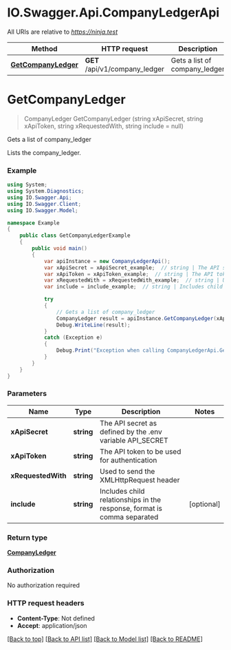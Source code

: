 # IO.Swagger.Api.CompanyLedgerApi

All URIs are relative to *https://ninja.test*

Method | HTTP request | Description
------------- | ------------- | -------------
[**GetCompanyLedger**](CompanyLedgerApi.md#getcompanyledger) | **GET** /api/v1/company_ledger | Gets a list of company_ledger

<a name="getcompanyledger"></a>
# **GetCompanyLedger**
> CompanyLedger GetCompanyLedger (string xApiSecret, string xApiToken, string xRequestedWith, string include = null)

Gets a list of company_ledger

Lists the company_ledger.

### Example
```csharp
using System;
using System.Diagnostics;
using IO.Swagger.Api;
using IO.Swagger.Client;
using IO.Swagger.Model;

namespace Example
{
    public class GetCompanyLedgerExample
    {
        public void main()
        {
            var apiInstance = new CompanyLedgerApi();
            var xApiSecret = xApiSecret_example;  // string | The API secret as defined by the .env variable API_SECRET
            var xApiToken = xApiToken_example;  // string | The API token to be used for authentication
            var xRequestedWith = xRequestedWith_example;  // string | Used to send the XMLHttpRequest header
            var include = include_example;  // string | Includes child relationships in the response, format is comma separated (optional) 

            try
            {
                // Gets a list of company_ledger
                CompanyLedger result = apiInstance.GetCompanyLedger(xApiSecret, xApiToken, xRequestedWith, include);
                Debug.WriteLine(result);
            }
            catch (Exception e)
            {
                Debug.Print("Exception when calling CompanyLedgerApi.GetCompanyLedger: " + e.Message );
            }
        }
    }
}
```

### Parameters

Name | Type | Description  | Notes
------------- | ------------- | ------------- | -------------
 **xApiSecret** | **string**| The API secret as defined by the .env variable API_SECRET | 
 **xApiToken** | **string**| The API token to be used for authentication | 
 **xRequestedWith** | **string**| Used to send the XMLHttpRequest header | 
 **include** | **string**| Includes child relationships in the response, format is comma separated | [optional] 

### Return type

[**CompanyLedger**](CompanyLedger.md)

### Authorization

No authorization required

### HTTP request headers

 - **Content-Type**: Not defined
 - **Accept**: application/json

[[Back to top]](#) [[Back to API list]](../README.md#documentation-for-api-endpoints) [[Back to Model list]](../README.md#documentation-for-models) [[Back to README]](../README.md)
